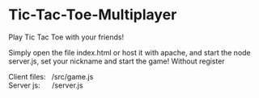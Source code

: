 # Tic-Tac-Toe-Multiplayer
Play Tic Tac Toe with your friends!

Simply open the file index.html or host it with apache, and start the node server.js, set your nickname and start the game! Without register


Client files:&nbsp;&nbsp;&nbsp;/src/game.js<br>
Server js:&nbsp;&nbsp;&nbsp;&nbsp;&nbsp;&nbsp;/server.js
